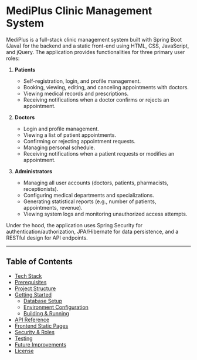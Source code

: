 # MediPlus Clinic Management System

MediPlus is a full-stack clinic management system built with Spring Boot (Java) for the backend and a static front-end using HTML, CSS, JavaScript, and jQuery. The application provides functionalities for three primary user roles:

1. **Patients**
   - Self-registration, login, and profile management.
   - Booking, viewing, editing, and canceling appointments with doctors.
   - Viewing medical records and prescriptions.
   - Receiving notifications when a doctor confirms or rejects an appointment.

2. **Doctors**
   - Login and profile management.
   - Viewing a list of patient appointments.
   - Confirming or rejecting appointment requests.
   - Managing personal schedule.
   - Receiving notifications when a patient requests or modifies an appointment.

3. **Administrators**
   - Managing all user accounts (doctors, patients, pharmacists, receptionists).
   - Configuring medical departments and specializations.
   - Generating statistical reports (e.g., number of patients, appointments, revenue).
   - Viewing system logs and monitoring unauthorized access attempts.

Under the hood, the application uses Spring Security for authentication/authorization, JPA/Hibernate for data persistence, and a RESTful design for API endpoints.

---

## Table of Contents

- [Tech Stack](#tech-stack)
- [Prerequisites](#prerequisites)
- [Project Structure](#project-structure)
- [Getting Started](#getting-started)
  - [Database Setup](#database-setup)
  - [Environment Configuration](#environment-configuration)
  - [Building & Running](#building--running)
- [API Reference](#api-reference)
- [Frontend Static Pages](#frontend-static-pages)
- [Security & Roles](#security--roles)
- [Testing](#testing)
- [Future Improvements](#future-improvements)
- [License](#license)
